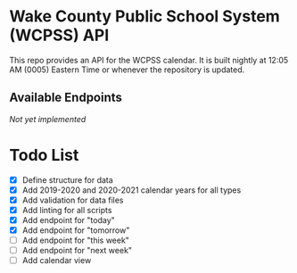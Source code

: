 # Wake County Public School System (WCPSS) API

This repo provides an API for the WCPSS calendar.  It is built nightly at 12:05 AM (0005) Eastern Time or whenever the repository is updated.

## Available Endpoints

_Not yet implemented_

# Todo List
- [X] Define structure for data
- [X] Add 2019-2020 and 2020-2021 calendar years for all types
- [X] Add validation for data files
- [X] Add linting for all scripts
- [X] Add endpoint for "today"
- [X] Add endpoint for "tomorrow"
- [ ] Add endpoint for "this week"
- [ ] Add endpoint for "next week"
- [ ] Add calendar view